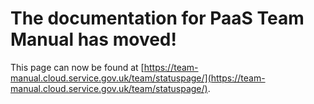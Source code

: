
# The documentation for PaaS Team Manual has moved!
This page can now be found at [https://team-manual.cloud.service.gov.uk/team/statuspage/](https://team-manual.cloud.service.gov.uk/team/statuspage/).
